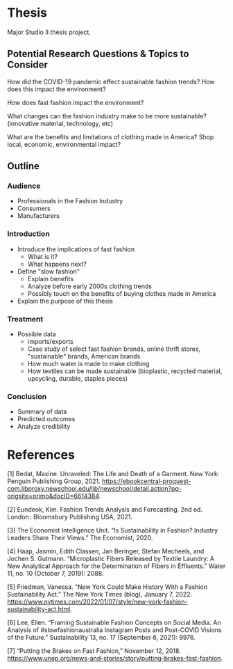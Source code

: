 # Thesis

Major Studio II thesis project. 
## Potential Research Questions & Topics to Consider

How did the COVID-19 pandemic effect sustainable fashion trends? How does this impact the environment? 

How does fast fashion impact the environment?

What changes can the fashion industry make to be more sustainable? (innovative material, technology, etc)

What are the benefits and limitations of clothing made in America? Shop local, economic, environmental impact?

## Outline

### Audience

* Professionals in the Fashion Industry
* Consumers
* Manufacturers

### Introduction

* Introduce the implications of fast fashion
  * What is it?
  * What happens next?
* Define "slow fashion"
  * Explain benefits
  * Analyze before early 2000s clothing trends
  * Possibly touch on the benefits of buying clothes made in America
* Explain the purpose of this thesis

### Treatment

* Possible data
  *  imports/exports
  *  Case study of select fast fashion brands, online thrift stores, "sustainable" brands, American brands
  *  How much water is made to make clothing
  *  How textiles can be made sustainable (bioplastic, recycled material, upcycling, durable, staples pieces)

### Conclusion

* Summary of data
* Predicted outcomes
* Analyze credibility

# References
[1] Bedat, Maxine. Unraveled: The Life and Death of a Garment. New York: Penguin Publishing Group, 2021. https://ebookcentral-proquest-com.libproxy.newschool.edu/lib/newschool/detail.action?pq-origsite=primo&docID=6614384.

[2] Eundeok, Kim. Fashion Trends Analysis and Forecasting. 2nd ed. London : Bloomsbury Publishing USA, 2021.

[3] The Economist Intelligence Unit. “Is Sustainability in Fashion? Industry Leaders Share Their Views.” The Economist, 2020.

[4] Haap, Jasmin, Edith Classen, Jan Beringer, Stefan Mecheels, and Jochen S. Gutmann. “Microplastic Fibers Released by Textile Laundry: A New Analytical Approach for the Determination of Fibers in Effluents.” Water 11, no. 10 (October 7, 2019): 2088.

[5] Friedman, Vanessa. “New York Could Make History With a Fashion Sustainability Act.” The New York Times (blog), January 7, 2022. https://www.nytimes.com/2022/01/07/style/new-york-fashion-sustainability-act.html.

[6] Lee, Ellen. “Framing Sustainable Fashion Concepts on Social Media. An Analysis of #slowfashionaustralia Instagram Posts and Post-COVID Visions of the Future.” Sustainability 13, no. 17 (September 6, 2021): 9976.

[7] “Putting the Brakes on Fast Fashion,” November 12, 2018. https://www.unep.org/news-and-stories/story/putting-brakes-fast-fashion.
